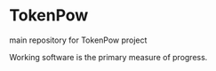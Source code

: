# TokenPow
main repository for TokenPow project

Working software is the primary measure of progress.
